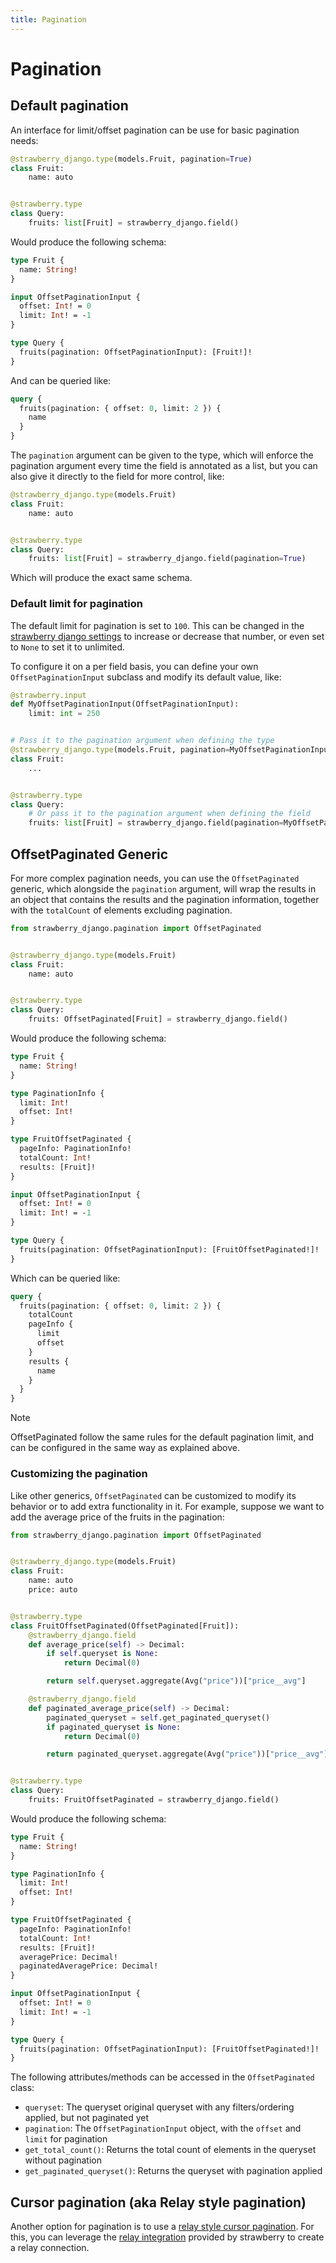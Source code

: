 ```yaml
---
title: Pagination
---
```


# Pagination

## Default pagination

An interface for limit/offset pagination can be use for basic pagination needs:

```python title="types.py"
@strawberry_django.type(models.Fruit, pagination=True)
class Fruit:
    name: auto


@strawberry.type
class Query:
    fruits: list[Fruit] = strawberry_django.field()
```

Would produce the following schema:

```graphql title="schema.graphql"
type Fruit {
  name: String!
}

input OffsetPaginationInput {
  offset: Int! = 0
  limit: Int! = -1
}

type Query {
  fruits(pagination: OffsetPaginationInput): [Fruit!]!
}
```

And can be queried like:

```graphql title="schema.graphql"
query {
  fruits(pagination: { offset: 0, limit: 2 }) {
    name
  }
}
```

The `pagination` argument can be given to the type, which will enforce the pagination
argument every time the field is annotated as a list, but you can also give it directly
to the field for more control, like:

```python title="types.py"
@strawberry_django.type(models.Fruit)
class Fruit:
    name: auto


@strawberry.type
class Query:
    fruits: list[Fruit] = strawberry_django.field(pagination=True)
```

Which will produce the exact same schema.

### Default limit for pagination

The default limit for pagination is set to `100`. This can be changed in the
[strawberry django settings](./settings.md) to increase or decrease that number,
or even set to `None` to set it to unlimited.

To configure it on a per field basis, you can define your own `OffsetPaginationInput`
subclass and modify its default value, like:

```python
@strawberry.input
def MyOffsetPaginationInput(OffsetPaginationInput):
    limit: int = 250


# Pass it to the pagination argument when defining the type
@strawberry_django.type(models.Fruit, pagination=MyOffsetPaginationInput)
class Fruit:
    ...


@strawberry.type
class Query:
    # Or pass it to the pagination argument when defining the field
    fruits: list[Fruit] = strawberry_django.field(pagination=MyOffsetPaginationInput)
```

## OffsetPaginated Generic

For more complex pagination needs, you can use the `OffsetPaginated` generic, which alongside
the `pagination` argument, will wrap the results in an object that contains the results
and the pagination information, together with the `totalCount` of elements excluding pagination.

```python title="types.py"
from strawberry_django.pagination import OffsetPaginated


@strawberry_django.type(models.Fruit)
class Fruit:
    name: auto


@strawberry.type
class Query:
    fruits: OffsetPaginated[Fruit] = strawberry_django.field()
```

Would produce the following schema:

```graphql title="schema.graphql"
type Fruit {
  name: String!
}

type PaginationInfo {
  limit: Int!
  offset: Int!
}

type FruitOffsetPaginated {
  pageInfo: PaginationInfo!
  totalCount: Int!
  results: [Fruit]!
}

input OffsetPaginationInput {
  offset: Int! = 0
  limit: Int! = -1
}

type Query {
  fruits(pagination: OffsetPaginationInput): [FruitOffsetPaginated!]!
}
```

Which can be queried like:

```graphql title="schema.graphql"
query {
  fruits(pagination: { offset: 0, limit: 2 }) {
    totalCount
    pageInfo {
      limit
      offset
    }
    results {
      name
    }
  }
}
```

> [!NOTE]
> OffsetPaginated follow the same rules for the default pagination limit, and can be configured
> in the same way as explained above.

### Customizing the pagination

Like other generics, `OffsetPaginated` can be customized to modify its behavior or to
add extra functionality in it. For example, suppose we want to add the average
price of the fruits in the pagination:

```python title="types.py"
from strawberry_django.pagination import OffsetPaginated


@strawberry_django.type(models.Fruit)
class Fruit:
    name: auto
    price: auto


@strawberry.type
class FruitOffsetPaginated(OffsetPaginated[Fruit]):
    @strawberry_django.field
    def average_price(self) -> Decimal:
        if self.queryset is None:
            return Decimal(0)

        return self.queryset.aggregate(Avg("price"))["price__avg"]

    @strawberry_django.field
    def paginated_average_price(self) -> Decimal:
        paginated_queryset = self.get_paginated_queryset()
        if paginated_queryset is None:
            return Decimal(0)

        return paginated_queryset.aggregate(Avg("price"))["price__avg"]


@strawberry.type
class Query:
    fruits: FruitOffsetPaginated = strawberry_django.field()
```

Would produce the following schema:

```graphql title="schema.graphql"
type Fruit {
  name: String!
}

type PaginationInfo {
  limit: Int!
  offset: Int!
}

type FruitOffsetPaginated {
  pageInfo: PaginationInfo!
  totalCount: Int!
  results: [Fruit]!
  averagePrice: Decimal!
  paginatedAveragePrice: Decimal!
}

input OffsetPaginationInput {
  offset: Int! = 0
  limit: Int! = -1
}

type Query {
  fruits(pagination: OffsetPaginationInput): [FruitOffsetPaginated!]!
}
```

The following attributes/methods can be accessed in the `OffsetPaginated` class:

- `queryset`: The queryset original queryset with any filters/ordering applied,
  but not paginated yet
- `pagination`: The `OffsetPaginationInput` object, with the `offset` and `limit` for pagination
- `get_total_count()`: Returns the total count of elements in the queryset without pagination
- `get_paginated_queryset()`: Returns the queryset with pagination applied

## Cursor pagination (aka Relay style pagination)

Another option for pagination is to use a
[relay style cursor pagination](https://graphql.org/learn/pagination). For this,
you can leverage the [relay integration](./relay.md) provided by strawberry
to create a relay connection.
